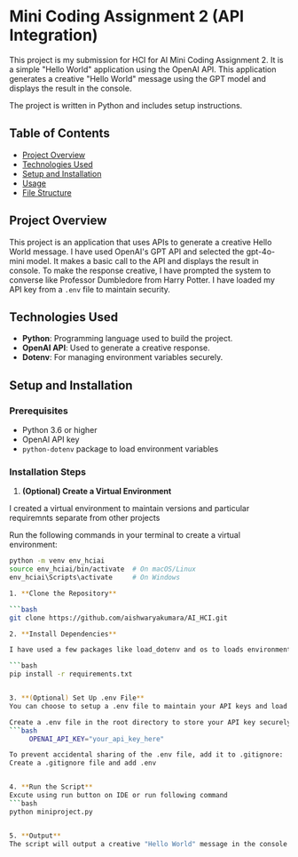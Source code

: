 # Mini Coding Assignment 2 (API Integration)

This project is my submission for HCI for AI Mini Coding Assignment 2. It is a simple "Hello World" application using the OpenAI API. 
This application generates a creative "Hello World" message using the GPT model and displays the result in the console. 

The project is written in Python and includes setup instructions.

## Table of Contents
- [Project Overview](#project-overview)
- [Technologies Used](#technologies-used)
- [Setup and Installation](#setup-and-installation)
- [Usage](#usage)
- [File Structure](#file-structure)

## Project Overview

This project is an application that uses APIs to generate a creative Hello World message. I have used OpenAI's GPT API and selected the gpt-4o-mini model. It makes a basic call to the API and displays the result in console. To make the response creative, I have prompted the system to converse like Professor Dumbledore from Harry Potter. I have loaded my API key from a `.env` file to maintain security.

## Technologies Used

- **Python**: Programming language used to build the project.
- **OpenAI API**: Used to generate a creative response.
- **Dotenv**: For managing environment variables securely.

## Setup and Installation

### Prerequisites

- Python 3.6 or higher
- OpenAI API key 
- `python-dotenv` package to load environment variables

### Installation Steps

1. **(Optional) Create a Virtual Environment**

I created a virtual environment to maintain versions and particular requiremnts separate from other projects

   Run the following commands in your terminal to create a virtual environment:

   ```bash
   python -m venv env_hciai
   source env_hciai/bin/activate  # On macOS/Linux
   env_hciai\Scripts\activate     # On Windows

1. **Clone the Repository**

   ```bash
   git clone https://github.com/aishwaryakumara/AI_HCI.git

2. **Install Dependencies**

I have used a few packages like load_dotenv and os to loads environment variables from a .env file into Python’s environment. This is to keep sensitive information from being pushed to GitHub.

   ```bash
   pip install -r requirements.txt


3. **(Optional) Set Up .env File**
You can choose to setup a .env file to maintain your API keys and load into into the python environment. Alternatively, you can also directly use the API key in the code

Create a .env file in the root directory to store your API key securely:
   ```bash
        OPENAI_API_KEY="your_api_key_here"

To prevent accidental sharing of the .env file, add it to .gitignore:
Create a .gitignore file and add .env


4. **Run the Script**
Excute using run button on IDE or run following command
   ```bash
   python miniproject.py


5. **Output**
The script will output a creative "Hello World" message in the console.
